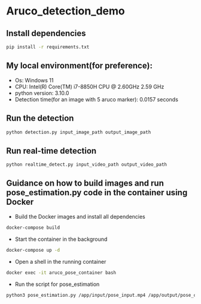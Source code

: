 # Aruco_detection_demo
## Install dependencies
```bash
pip install -r requirements.txt
```



## My local environment(for preference):
* Os: Windows 11
* CPU: Intel(R) Core(TM) i7-8850H CPU @ 2.60GHz   2.59 GHz
* python version: 3.10.0
* Detection time(for an image with 5 aruco marker): 0.0157 seconds

## Run the detection
```bash
python detection.py input_image_path output_image_path
```

## Run real-time detection
```bash
python realtime_detect.py input_video_path output_video_path
```

## Guidance on how to build images and run pose_estimation.py code in the container using Docker
* Build the Docker images and install all dependencies
```bash
docker-compose build
```
* Start the container in the background
```bash
docker-compose up -d
```
* Open a shell in the running container
```bash
docker exec -it aruco_pose_container bash
```
* Run the script for pose_estimation
```bash
python3 pose_estimation.py /app/input/pose_input.mp4 /app/output/pose_output.mp4
```